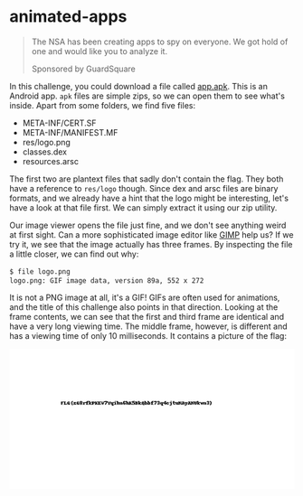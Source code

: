 # animated-apps

> The NSA has been creating apps to spy on everyone. We got hold of one and would like you to analyze it.
>
> Sponsored by GuardSquare

In this challenge, you could download a file called [app.apk](app.apk). This is an Android app. `apk` files are simple zips, so we can open them to see what's inside. Apart from some folders, we find five files:

- META-INF/CERT.SF
- META-INF/MANIFEST.MF
- res/logo.png
- classes.dex
- resources.arsc

The first two are plantext files that sadly don't contain the flag. They both have a reference to `res/logo` though. Since dex and arsc files are binary formats, and we already have a hint that the logo might be interesting, let's have a look at that file first. We can simply extract it using our zip utility.

Our image viewer opens the file just fine, and we don't see anything weird at first sight. Can a more sophisticated image editor like [GIMP](https://www.gimp.org/) help us? If we try it, we see that the image actually has three frames. By inspecting the file a little closer, we can find out why:

```
$ file logo.png
logo.png: GIF image data, version 89a, 552 x 272
```

It is not a PNG image at all, it's a GIF! GIFs are often used for animations, and the title of this challenge also points in that direction. Looking at the frame contents, we can see that the first and third frame are identical and have a very long viewing time. The middle frame, however, is different and has a viewing time of only 10 milliseconds. It contains a picture of the flag:

![Flag](flag.png)
